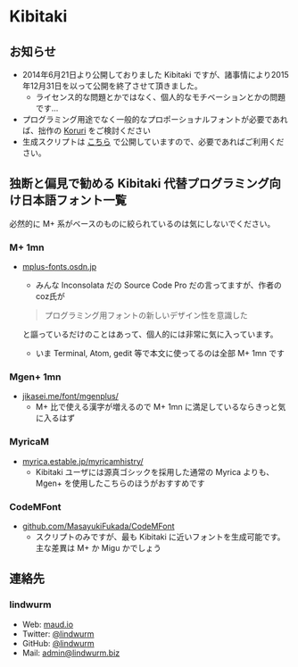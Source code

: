 # Kibitaki

## お知らせ

* 2014年6月21日より公開しておりました Kibitaki ですが、諸事情により2015年12月31日を以って公開を終了させて頂きました。
  * ライセンス的な問題とかではなく、個人的なモチベーションとかの問題です…
* プログラミング用途でなく一般的なプロポーショナルフォントが必要であれば、拙作の [Koruri](http://koruri.lindwurm.biz) をご検討ください
* 生成スクリプトは [こちら](https://gist.github.com/lindwurm/a581d04861fc9f469ad2) で公開していますので、必要であればご利用ください。

## 独断と偏見で勧める Kibitaki 代替プログラミング向け日本語フォント一覧

必然的に M+ 系がベースのものに絞られているのは気にしないでください。

### M+ 1mn

* [mplus-fonts.osdn.jp](http://mplus-fonts.osdn.jp/about.html)
  * みんな Inconsolata だの Source Code Pro だの言ってますが、作者のcoz氏が
  > プログラミング用フォントの新しいデザイン性を意識した

    と謳っているだけのことはあって、個人的には非常に気に入っています。
  * いま Terminal, Atom, gedit 等で本文に使ってるのは全部 M+ 1mn です

### Mgen+ 1mn

* [jikasei.me/font/mgenplus/](http://jikasei.me/font/mgenplus/)
  * M+ 比で使える漢字が増えるので M+ 1mn に満足しているならきっと気に入るはず

### MyricaM

* [myrica.estable.jp/myricamhistry/](http://myrica.estable.jp/myricamhistry/)
  * Kibitaki ユーザには源真ゴシックを採用した通常の Myrica よりも、 Mgen+ を使用したこちらのほうがおすすめです

### CodeMFont

* [github.com/MasayukiFukada/CodeMFont](https://github.com/MasayukiFukada/CodeMFont)
  * スクリプトのみですが、最も Kibitaki に近いフォントを生成可能です。主な差異は M+ か Migu かでしょう

## 連絡先

### lindwurm

* Web: [maud.io](https://maud.io)
* Twitter: [@lindwurm](https://twitter.com/lindwurm)
* GitHub: [@lindwurm](https://github.com/lindwurm)
* Mail: admin@lindwurm.biz
